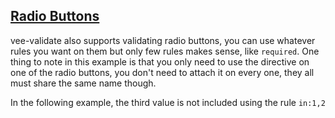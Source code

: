 ## [Radio Buttons](#radio-buttons-example)

vee-validate also supports validating radio buttons, you can use whatever rules you want on them but only few rules makes sense, like `required`. One thing to note in this example is that you only need to use the directive on one of the radio buttons, you don't need to attach it on every one, they all must share the same name though.

In the following example, the third value is not included using the rule `in:1,2`